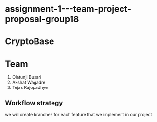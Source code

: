 # assignment-1---team-project-proposal-group18

# CryptoBase


# Team

1. Olatunji Busari 
2. Akshat Wagadre
3. Tejas Rajopadhye


## Workflow strategy 

we will create branches for each feature that we implement in our project 
